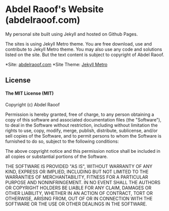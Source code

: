 
# Abdel Raoof's Website (abdelraoof.com)

 My personal site built using Jekyll and hosted on Github Pages.

 The sites is using Jekyll Metro theme. You are free download, use and contribute to Jekyll Metro theme.
 You may also use any code and solutions listed on the site. But the text content is subject to copyright of Abdel Raoof.

  *Site: [abdelraoof.com](http://abdelraoof.com)
  *Site Theme: [Jekyll Metro](https://github.com/olakara/JekyllMetro)

## License

#### The MIT License (MIT)

Copyright (c) Abdel Raoof

Permission is hereby granted, free of charge, to any person obtaining a copy of
this software and associated documentation files (the "Software"), to deal in
the Software without restriction, including without limitation the rights to
use, copy, modify, merge, publish, distribute, sublicense, and/or sell copies
of the Software, and to permit persons to whom the Software is furnished to do
so, subject to the following conditions:

The above copyright notice and this permission notice shall be included in all
copies or substantial portions of the Software.

THE SOFTWARE IS PROVIDED "AS IS", WITHOUT WARRANTY OF ANY KIND, EXPRESS OR
IMPLIED, INCLUDING BUT NOT LIMITED TO THE WARRANTIES OF MERCHANTABILITY,
FITNESS FOR A PARTICULAR PURPOSE AND NONINFRINGEMENT. IN NO EVENT SHALL THE
AUTHORS OR COPYRIGHT HOLDERS BE LIABLE FOR ANY CLAIM, DAMAGES OR OTHER
LIABILITY, WHETHER IN AN ACTION OF CONTRACT, TORT OR OTHERWISE, ARISING FROM,
OUT OF OR IN CONNECTION WITH THE SOFTWARE OR THE USE OR OTHER DEALINGS IN THE
SOFTWARE.
